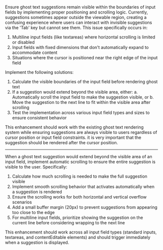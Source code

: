 Ensure ghost text suggestions remain visible within the boundaries of input fields by implementing proper positioning and scrolling logic. Currently, suggestions sometimes appear outside the viewable region, creating a confusing experience where users can interact with invisible suggestions via the 'Tab' key but cannot see them. This issue specifically occurs in:

1. Multiline input fields (like textareas) where horizontal scrolling is limited or disabled
2. Input fields with fixed dimensions that don't automatically expand to accommodate content
3. Situations where the cursor is positioned near the right edge of the input field

Implement the following solutions:
1. Calculate the visible boundaries of the input field before rendering ghost text
2. If a suggestion would extend beyond the visible area, either:
   a. Automatically scroll the input field to make the suggestion visible, or
   b. Move the suggestion to the next line to fit within the visible area after scrolling
3. Test the implementation across various input field types and sizes to ensure consistent behavior

This enhancement should work with the existing ghost text rendering system while ensuring suggestions are always visible to users regardless of cursor position or input field constraints. it is very important that the suggestion should be rendered after the cursor position.

------------


When a ghost text suggestion would extend beyond the visible area of an input field, implement automatic scrolling to ensure the entire suggestion is visible to the user. Specifically:

1. Calculate how much scrolling is needed to make the full suggestion visible
2. Implement smooth scrolling behavior that activates automatically when a suggestion is rendered
3. Ensure the scrolling works for both horizontal and vertical overflow scenarios
4. Add a small buffer margin (20px) to prevent suggestions from appearing too close to the edge
5. For multiline input fields, prioritize showing the suggestion on the current line before considering wrapping to the next line

This enhancement should work across all input field types (standard inputs, textareas, and contentEditable elements) and should trigger immediately when a suggestion is displayed.